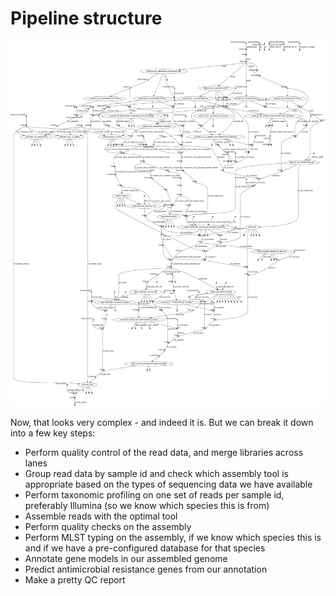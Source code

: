 # Pipeline structure

![](../images/gabi_workflow.png)

Now, that looks very complex - and indeed it is. But we can break it down into a few key steps:

- Perform quality control of the read data, and merge libraries across lanes
- Group read data by sample id and check which assembly tool is appropriate based on the types of sequencing data we have available
- Perform taxonomic profiling on one set of reads per sample id, preferably Illumina (so we know which species this is from)
- Assemble reads with the optimal tool
- Perform quality checks on the assembly
- Perform MLST typing on the assembly, if we know which species this is and if we have a pre-configured database for that species
- Annotate gene models in our assembled genome
- Predict antimicrobial resistance genes from our annotation
- Make a pretty QC report
